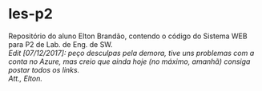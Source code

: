 # les-p2
Repositório do aluno Elton Brandão, contendo o código do Sistema WEB para P2 de Lab. de Eng. de SW.
<br><i> Edit [07/12/2017]: peço desculpas pela demora, tive uns problemas com a conta no Azure, mas creio que ainda hoje (no máximo, amanhã) consiga postar todos os links. 
<br> Att., Elton.
